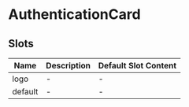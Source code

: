 # AuthenticationCard

## Slots

<!-- @vuese:AuthenticationCard:slots:start -->
|Name|Description|Default Slot Content|
|---|---|---|
|logo|-|-|
|default|-|-|

<!-- @vuese:AuthenticationCard:slots:end -->



